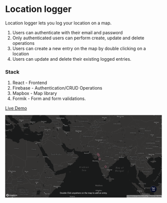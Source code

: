 # Location logger

Location logger lets you log your location on a map.

1. Users can authenticate with their email and password
2. Only authenticated users can perform create, update and delete operations
3. Users can create a new entry on the map by double clicking on a location
4. Users can update and delete their existing logged entries.

### Stack

1. React - Frontend
2. Firebase - Authentication/CRUD Operations
3. Mapbox - Map library
4. Formik - Form and form validations.

[Live Demo](https://location-logger.vercel.app/)

![project-demo](demo.png)
